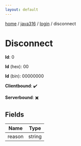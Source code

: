 ```yaml
---
layout: default
---
```


[home](/)  /  [java316](/protocol/java316)  /  [login](/protocol/java316/login)  /  disconnect

# Disconnect

**Id**: 0

**Id** (hex): 00

**Id** (bin): 00000000

**Clientbound**: ✔️

**Serverbound**: ✖️

## Fields

Name | Type
---|---
reason | string
